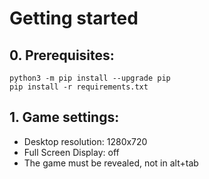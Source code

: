 # Getting started
## 0. Prerequisites:
    python3 -m pip install --upgrade pip
    pip install -r requirements.txt
## 1. Game settings:
  - Desktop resolution: 1280x720
  - Full Screen Display: off
  - The game must be revealed, not in alt+tab
